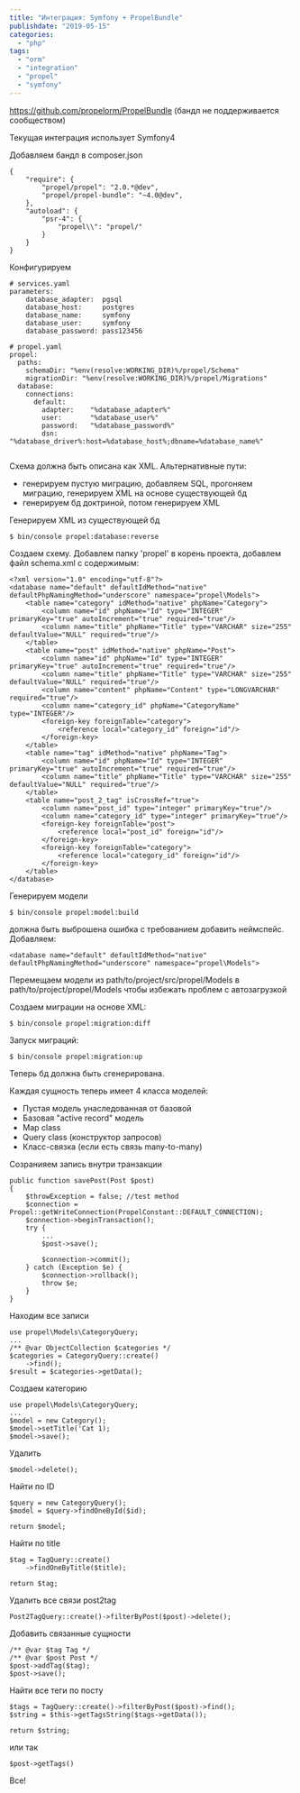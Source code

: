 ```yaml
---
title: "Интеграция: Symfony + PropelBundle"
publishdate: "2019-05-15"
categories:
  - "php"
tags:
  - "orm"
  - "integration"
  - "propel"
  - "symfony"
---
```


https://github.com/propelorm/PropelBundle (бандл не поддерживается сообществом)

Текущая интеграция использует Symfony4

Добавляем бандл в composer.json
```
{
    "require": {
        "propel/propel": "2.0.*@dev",
        "propel/propel-bundle": "~4.0@dev",
    },
    "autoload": {
        "psr-4": {
            "propel\\": "propel/"
        }
    }
}
```

Конфигурируем
```
# services.yaml
parameters:
    database_adapter:  pgsql
    database_host:     postgres
    database_name:     symfony
    database_user:     symfony
    database_password: pass123456
    
# propel.yaml
propel:
  paths:
    schemaDir: "%env(resolve:WORKING_DIR)%/propel/Schema"
    migrationDir: "%env(resolve:WORKING_DIR)%/propel/Migrations"
  database:
    connections:
      default:
        adapter:    "%database_adapter%"
        user:       "%database_user%"
        password:   "%database_password%"
        dsn:        "%database_driver%:host=%database_host%;dbname=%database_name%"
        
```

Схема должна быть описана как XML. Альтернативные пути:
- генерируем пустую миграцию, добавляем SQL, прогоняем миграцию, генерируем XML на основе существующей бд
- генерируем бд доктриной, потом генерируем XML

Генерируем XML из существующей бд
```
$ bin/console propel:database:reverse
```

Создаем схему. Добавлем папку 'propel' в корень проекта, добавлем файл schema.xml с содержимым:
```
<?xml version="1.0" encoding="utf-8"?>
<database name="default" defaultIdMethod="native" defaultPhpNamingMethod="underscore" namespace="propel\Models">
    <table name="category" idMethod="native" phpName="Category">
        <column name="id" phpName="Id" type="INTEGER" primaryKey="true" autoIncrement="true" required="true"/>
        <column name="title" phpName="Title" type="VARCHAR" size="255" defaultValue="NULL" required="true"/>
    </table>
    <table name="post" idMethod="native" phpName="Post">
        <column name="id" phpName="Id" type="INTEGER" primaryKey="true" autoIncrement="true" required="true"/>
        <column name="title" phpName="Title" type="VARCHAR" size="255" defaultValue="NULL" required="true"/>
        <column name="content" phpName="Content" type="LONGVARCHAR" required="true"/>
        <column name="category_id" phpName="CategoryName" type="INTEGER"/>
        <foreign-key foreignTable="category">
            <reference local="category_id" foreign="id"/>
        </foreign-key>
    </table>
    <table name="tag" idMethod="native" phpName="Tag">
        <column name="id" phpName="Id" type="INTEGER" primaryKey="true" autoIncrement="true" required="true"/>
        <column name="title" phpName="Title" type="VARCHAR" size="255" defaultValue="NULL" required="true"/>
    </table>
    <table name="post_2_tag" isCrossRef="true">
        <column name="post_id" type="integer" primaryKey="true"/>
        <column name="category_id" type="integer" primaryKey="true"/>
        <foreign-key foreignTable="post">
            <reference local="post_id" foreign="id"/>
        </foreign-key>
        <foreign-key foreignTable="category">
            <reference local="category_id" foreign="id"/>
        </foreign-key>
    </table>
</database>
```

Генерируем модели
```
$ bin/console propel:model:build
```

должна быть выброшена ошибка с требованием добавить неймспейс. Добавляем:
```
<database name="default" defaultIdMethod="native" defaultPhpNamingMethod="underscore" namespace="propel\Models">
```

Перемещаем модели из path/to/project/src/propel/Models в path/to/project/propel/Models чтобы избежать проблем с автозагрузкой 

Создаем миграции на основе XML:
```
$ bin/console propel:migration:diff
```

Запуск миграций:
```
$ bin/console propel:migration:up
```

Теперь бд должна быть сгенерирована.

Каждая сущность теперь имеет 4 класса моделей:
- Пустая модель унаследованная от базовой
- Базовая "active record" модель
- Map class
- Query class (конструктор запросов)
- Класс-связка (если есть связь many-to-many)

Созранияем запись внутри транзакции
```
public function savePost(Post $post)
{
    $throwException = false; //test method
    $connection = Propel::getWriteConnection(PropelConstant::DEFAULT_CONNECTION);
    $connection->beginTransaction();
    try {
        ...
        $post->save();

        $connection->commit();
    } catch (Exception $e) {
        $connection->rollback();
        throw $e;
    }
}
```

Находим все записи
```
use propel\Models\CategoryQuery;
...
/** @var ObjectCollection $categories */
$categories = CategoryQuery::create()
    ->find();
$result = $categories->getData();
```

Создаем категорию
```
use propel\Models\CategoryQuery;
...
$model = new Category();
$model->setTitle('Cat 1);
$model->save();
```

Удалить
```
$model->delete();
```

Найти по ID
```
$query = new CategoryQuery();
$model = $query->findOneById($id);

return $model;
```

Найти по title
```
$tag = TagQuery::create()
    ->findOneByTitle($title);

return $tag;
```

Удалить все связи post2tag
```
Post2TagQuery::create()->filterByPost($post)->delete();
```

Добавить связанные сущности
```
/** @var $tag Tag */
/** @var $post Post */
$post->addTag($tag);
$post->save();
```

Найти все теги по посту
```
$tags = TagQuery::create()->filterByPost($post)->find();
$string = $this->getTagsString($tags->getData());

return $string;
```

или так
```
$post->getTags()
```

Все!

